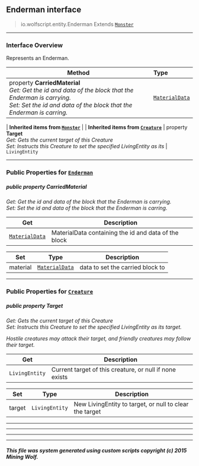 ## Enderman __interface__

>io.wolfscript.entity.Enderman
>Extends [`Monster`](Monster.md)

---

### Interface Overview

Represents an Enderman.

Method | Type   
--- | :--- 
  property __CarriedMaterial__ <br> _Get: Get the id and data of the block that the Enderman is carrying.<br>Set: Set the id and data of the block that the Enderman is carring._ | [`MaterialData`](../material/MaterialData.md)
 |
__Inherited items from [`Monster`](Monster.md)__ |
 |
__Inherited items from [`Creature`](Creature.md)__ |
  property __Target__ <br> _Get: Gets the current target of this Creature<br>Set: Instructs this Creature to set the specified LivingEntity as its_ | `LivingEntity`







---


### Public Properties for [`Enderman`](Enderman.md)

##### <a id='carriedmaterial'></a>public   property __CarriedMaterial__

_Get: Get the id and data of the block that the Enderman is carrying.<br>Set: Set the id and data of the block that the Enderman is carring._

Get | Description
--- | --- 
[`MaterialData`](../material/MaterialData.md) | MaterialData containing the id and data of the block

Set | Type | Description  
--- | --- | --- 
material | [`MaterialData`](../material/MaterialData.md) | data to set the carried block to


---

### Public Properties for [`Creature`](Creature.md)

##### <a id='target'></a>public   property __Target__

_Get: Gets the current target of this Creature<br>Set: Instructs this Creature to set the specified LivingEntity as its target. <p> Hostile creatures may attack their target, and friendly creatures may follow their target._

Get | Description
--- | --- 
`LivingEntity` | Current target of this creature, or null if none exists

Set | Type | Description  
--- | --- | --- 
target | `LivingEntity` | New LivingEntity to target, or null to clear the target


---
---


---


---


##### This file was system generated using custom scripts copyright (c) 2015 Mining Wolf.
	

